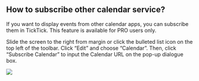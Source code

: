 ## How to subscribe other calendar service?
If you want to display events from other calendar apps, you can subscribe them in TickTick. This feature is available for PRO users only.

Slide the screen to the right from margin or click the bulleted list icon on the top left of the toolbar. Click “Edit” and choose “Calendar”. Then, click “Subscribe Calendar” to input the Calendar URL on the pop-up dialogue box.

![](../images/)
